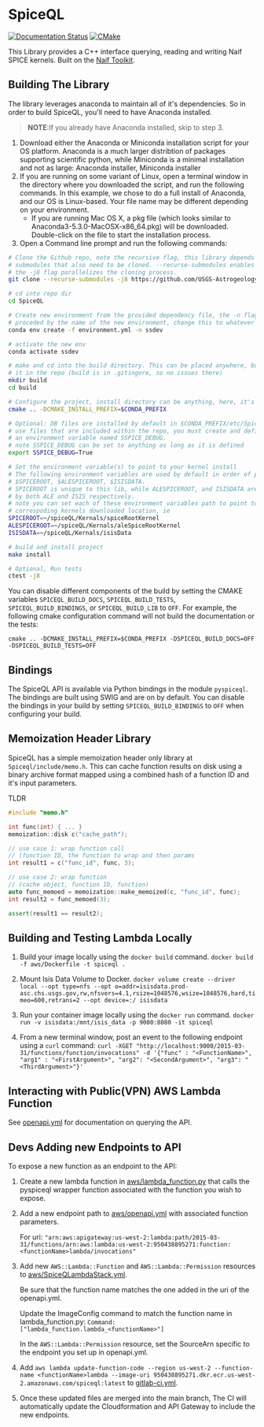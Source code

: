 # SpiceQL
[![Documentation Status](https://readthedocs.org/projects/sugar-spice/badge/?version=latest)](http://sugar-spice.readthedocs.io/?badge=latest) [![CMake](https://github.com/USGS-Astrogeology/SpiceQL/actions/workflows/ctests.yml/badge.svg)](https://github.com/USGS-Astrogeology/SpiceQL/actions/workflows/ctests.yml)

This Library provides a C++ interface querying, reading and writing Naif SPICE kernels. Built on the [Naif Toolkit](https://naif.jpl.nasa.gov/naif/toolkit.html).


## Building The Library

The library leverages anaconda to maintain all of it's dependencies. So in order to build SpiceQL, you'll need to have Anaconda installed.

> **NOTE**:If you already have Anaconda installed, skip to step 3.

1. Download either the Anaconda or Miniconda installation script for your OS platform. Anaconda is a much larger distribtion of packages supporting scientific python, while Miniconda is a minimal installation and not as large: Anaconda installer, Miniconda installer
1. If you are running on some variant of Linux, open a terminal window in the directory where you downloaded the script, and run the following commands. In this example, we chose to do a full install of Anaconda, and our OS is Linux-based. Your file name may be different depending on your environment.
   * If you are running Mac OS X, a pkg file (which looks similar to Anaconda3-5.3.0-MacOSX-x86_64.pkg) will be downloaded. Double-click on the file to start the installation process.
1. Open a Command line prompt and run the following commands:

```bash
# Clone the Github repo, note the recursive flag, this library depends on
# submodules that also need to be cloned. --recurse-submodules enables this and
# the -j8 flag parallelizes the cloning process.
git clone --recurse-submodules -j8 https://github.com/USGS-Astrogeology/SpiceQL.git

# cd into repo dir
cd SpiceQL

# Create new environment from the provided dependency file, the -n flag is
# proceded by the name of the new environment, change this to whatever works for you
conda env create -f environment.yml -n ssdev

# activate the new env
conda activate ssdev

# make and cd into the build directory. This can be placed anywhere, but here, we make
# it in the repo (build is in .gitingore, so no issues there)
mkdir build
cd build

# Configure the project, install directory can be anything, here, it's the conda env
cmake .. -DCMAKE_INSTALL_PREFIX=$CONDA_PREFIX

# Optional: DB files are installed by default in $CONDA_PREFIX/etc/SpiceQL/db to 
# use files that are included within the repo, you must create and define 
# an environment variable named SSPICE_DEBUG. 
# note SSPICE_DEBUG can be set to anything as long as it is defined
export SSPICE_DEBUG=True

# Set the environment variable(s) to point to your kernel install 
# The following environment variables are used by default in order of priority: 
# $SPICEROOT, $ALESPICEROOT, $ISISDATA. 
# SPICEROOT is unique to this lib, while ALESPICEROOT, and ISISDATA are used 
# by both ALE and ISIS respectively. 
# note you can set each of these environment variables path to point to the
# correspoding kernels downloaded location, ie 
SPICEROOT=~/spiceQL/Kernals/spiceRootKernel
ALESPICEROOT=~/spiceQL/Kernals/aleSpiceRootKernel
ISISDATA=~/spiceQL/Kernals/isisData

# build and install project
make install

# Optional, Run tests
ctest -j8
```

You can disable different components of the build by setting the CMAKE variables `SPICEQL_BUILD_DOCS`, `SPICEQL_BUILD_TESTS`, `SPICEQL_BUILD_BINDINGS`, or `SPICEQL_BUILD_LIB` to `OFF`. For example, the following cmake configuration command will not build the documentation or the tests:

```
cmake .. -DCMAKE_INSTALL_PREFIX=$CONDA_PREFIX -DSPICEQL_BUILD_DOCS=OFF -DSPICEQL_BUILD_TESTS=OFF
```

## Bindings

The SpiceQL API is available via Python bindings in the module `pyspiceql`. The bindings are built using SWIG and are on by default. You can disable the bindings in your build by setting `SPICEQL_BUILD_BINDINGS` to `OFF` when configuring your build.

## Memoization Header Library 

SpiceQL has a simple memoization header only library at `Spiceql/include/memo.h`. This can cache function results on disk using a binary archive format mapped using a combined hash of a function ID and it's input parameters. 

TLDR 
```C++
#include "memo.h"

int func(int) { ... }
memoization::disk c("cache_path");

// use case 1: wrap function call
// (function ID, the function to wrap and then params
int result1 = c("func_id", func, 3);

// use case 2: wrap function
// (cache object, function ID, function)
auto func_memoed = memoization::make_memoized(c, "func_id", func);
int result2 = func_memoed(3);

assert(result1 == result2);
```


## Building and Testing Lambda Locally

1. Build your image locally using the `docker build` command.
`docker build -f aws/Dockerfile -t spiceql .`

2. Mount Isis Data Volume to Docker.
`docker volume create --driver local --opt type=nfs --opt o=addr=isisdata.prod-asc.chs.usgs.gov,rw,nfsvers=4.1,rsize=1048576,wsize=1048576,hard,timeo=600,retrans=2 --opt device=:/ isisdata `

2. Run your container image locally using the `docker run` command.
`docker run -v isisdata:/mnt/isis_data -p 9000:8080 -it spiceql`

3. From a new terminal window, post an event to the following endpoint using a `curl` command:
`curl -XGET "http://localhost:9000/2015-03-31/functions/function/invocations" -d '{"func" : "<FunctionName>", "arg1" : "<FirstArgument>", "arg2": "<SecondArgument>", "arg3": "<ThirdArgument>"}'`

## Interacting with Public(VPN) AWS Lambda Function

See [openapi.yml](https://code.chs.usgs.gov/asc/SpiceQL/-/blob/main/aws/openapi.yml) for documentation on querying the API.


## Devs Adding new Endpoints to API

To expose a new function as an endpoint to the API:

1. Create a new lambda function in [aws/lambda_function.py](https://code.chs.usgs.gov/asc/SpiceQL/-/blob/main/aws/lambda_function.py) that calls the pyspiceql wrapper function associated with the function you wish to expose.

2. Add a new endpoint path to [aws/openapi.yml](https://code.chs.usgs.gov/asc/SpiceQL/-/blob/main/aws/openapi.yml) with associated function parameters. 

   For uri: `"arn:aws:apigateway:us-west-2:lambda:path/2015-03-31/functions/arn:aws:lambda:us-west-2:950438895271:function:<functionName>lambda/invocations"`

3. Add new `AWS::Lambda::Function` and `AWS::Lambda::Permission` resources to [aws/SpiceQLambdaStack.yml](https://code.chs.usgs.gov/asc/SpiceQL/-/blob/main/aws/SpiceQLambdaStack.yml).

   Be sure that the function name matches the one added in the uri of the openapi.yml.

   Update the ImageConfig command to match the function name in lambda_function.py: `Command: ["lambda_function.lambda_<functionName>"]`

   In the `AWS::Lambda::Permission` resource, set the SourceArn specific to the endpoint you set up in openapi.yml. 

5. Add `aws lambda update-function-code --region us-west-2 --function-name <functionName>lambda --image-uri 950438895271.dkr.ecr.us-west-2.amazonaws.com/spiceql:latest` to [gitlab-ci.yml](https://code.chs.usgs.gov/asc/SpiceQL/-/blob/main/.gitlab-ci.yml).

6. Once these updated files are merged into the main branch, The CI will automatically update the Cloudformation and API Gateway to include the new endpoints. 









